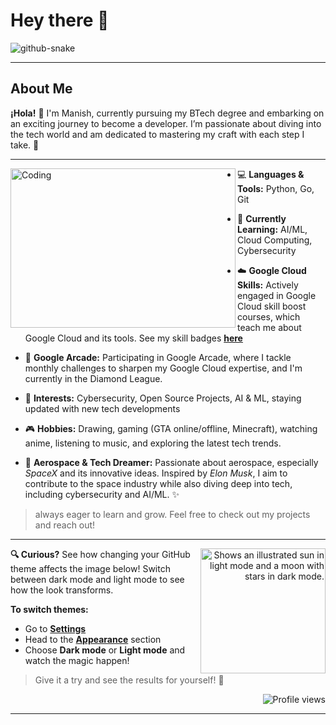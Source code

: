 # Hey there :wave:

<!--  Snake eating live contributions  -->
<picture>
  <source media="(prefers-color-scheme: dark)" srcset="https://raw.githubusercontent.com/manishpatil55/manishpatil55/output/github-snake-dark.svg" />
  <source media="(prefers-color-scheme: light)" srcset="https://raw.githubusercontent.com/manishpatil55/manishpatil55/output/github-snake.svg" />
  <img alt="github-snake" src="https://raw.githubusercontent.com/manishpatil55/manishpatil55/output/github-snake.svg" />
</picture>

---

## About Me

**¡Hola!** 👋 I'm Manish, currently pursuing my BTech degree and embarking on an exciting journey to become a developer. I’m passionate about diving into the tech world and am dedicated to mastering my craft with each step I take. 🚀

---

<img align="left" alt="Coding" width="360" height="255" src="https://media.tenor.com/rePDfDWO3XoAAAAd/hacking.gif">

- 💻 **Languages & Tools:** Python, Go, Git
- 🔧 **Currently Learning:** AI/ML, Cloud Computing, Cybersecurity
- ☁️ **Google Cloud Skills:** Actively engaged in Google Cloud skill boost courses, which teach me about Google Cloud and its tools. See my skill badges [**here**](https://www.cloudskillsboost.google/public_profiles/d34b4468-ff57-480d-8675-b9a4e550d50b)
- 🌟 **Google Arcade:** Participating in Google Arcade, where I tackle monthly challenges to sharpen my Google Cloud expertise, and I'm currently in the Diamond League.
- 🌱 **Interests:** Cybersecurity, Open Source Projects, AI & ML, staying updated with new tech developments
- 🎮 **Hobbies:** Drawing, gaming (GTA online/offline, Minecraft), watching anime, listening to music, and exploring the latest tech trends.

- 🚀 **Aerospace & Tech Dreamer:** Passionate about aerospace, especially *SpaceX* and its innovative ideas. Inspired by *Elon Musk*, I aim to contribute to the space industry while also diving deep into tech, including cybersecurity and AI/ML. ✨

> always eager to learn and grow. Feel free to check out my projects and reach out!

---

<picture align="right"> 
  <source media="(prefers-color-scheme: dark)" srcset="https://user-images.githubusercontent.com/25423296/163456776-7f95b81a-f1ed-45f7-b7ab-8fa810d529fa.png">
  <source media="(prefers-color-scheme: light)" srcset="https://user-images.githubusercontent.com/25423296/163456779-a8556205-d0a5-45e2-ac17-42d089e3c3f8.png">
  <img width="200" align="right" alt="Shows an illustrated sun in light mode and a moon with stars in dark mode." src="https://user-images.githubusercontent.com/25423296/163456779-a8556205-d0a5-45e2-ac17-42d089e3c3f8.png">
</picture>

**🔍 Curious?** See how changing your GitHub theme affects the image below! Switch between dark mode and light mode to see how the look transforms.  
 
**To switch themes:**  
- Go to [**Settings**](https://github.com/settings/profile)  
- Head to the [**Appearance**](https://github.com/settings/appearance) section  
- Choose **Dark mode** or **Light mode** and watch the magic happen!  
  
> Give it a try and see the results for yourself! 👀  



<!--
![Alt text](https://spotify-recently-played-readme.vercel.app/api?user=dai8yewnucqjjqcjueoy94q16)
---

<div align="right">
  <a href="https://open.spotify.com/user/dai8yewnucqjjqcjueoy94q16">
    <img src="https://spotify-recently-played-readme.vercel.app/api?user=dai8yewnucqjjqcjueoy94q16&count=5&unique=true" alt="Spotify recently played" />
  </a>
</div>
-->


<p align="right">
  <img src="https://komarev.com/ghpvc/?username=manishpatil55&label=Profile%20views&color=0e75b6&style=flat" alt="Profile views" />
</p>

---

<!--
<p align="center"> 
  
  <img src="https://profile-counter.glitch.me/manishpatil55/count.svg" />
</p>
-->

<!--

<div align="left">
  <img src="https://cdn.jsdelivr.net/gh/devicons/devicon/icons/python/python-original.svg" height="40" alt="python logo"  />
  <img width="12" />
  <img src="https://cdn.jsdelivr.net/gh/devicons/devicon/icons/go/go-original.svg" height="40" alt="go logo"  />
  <img width="12" />
  <img src="https://cdn.jsdelivr.net/gh/devicons/devicon/icons/bash/bash-original.svg" height="40" alt="bash logo"  />
  <img width="12" />
  <img src="https://cdn.jsdelivr.net/gh/devicons/devicon/icons/googlecloud/googlecloud-original.svg" height="40" alt="googlecloud logo"  />
  <img width="12" />
  <img src="https://cdn.jsdelivr.net/gh/devicons/devicon/icons/amazonwebservices/amazonwebservices-plain-wordmark.svg" height="40" alt="amazonwebservices logo"  />
  <img width="12" />
  <img src="https://cdn.jsdelivr.net/gh/devicons/devicon/icons/git/git-original-wordmark.svg" height="40" alt="git logo"  />
  <img width="12" />
  <img src="https://cdn.jsdelivr.net/gh/devicons/devicon/icons/github/github-original.svg" height="40" alt="github logo"  />
  <img width="12" />
  <img src="https://cdn.jsdelivr.net/gh/devicons/devicon/icons/vscode/vscode-original.svg" height="40" alt="vscode logo"  />
  <img width="12" />
  <img src="https://cdn.jsdelivr.net/gh/devicons/devicon/icons/html5/html5-plain.svg" height="40" alt="html5 logo"  />
  <img width="12" />
  <img src="https://cdn.jsdelivr.net/gh/devicons/devicon/icons/css3/css3-plain.svg" height="40" alt="css3 logo"  />
  <img width="12" />
  <img src="https://cdn.jsdelivr.net/gh/devicons/devicon/icons/java/java-original.svg" height="40" alt="java logo"  />
  <img width="12" />
  <img src="https://cdn.jsdelivr.net/gh/devicons/devicon/icons/javascript/javascript-plain.svg" height="40" alt="javascript logo"  />
  <img width="12" />
  <img src="https://cdn.jsdelivr.net/gh/devicons/devicon/icons/react/react-original.svg" height="40" alt="react logo"  />
  <img width="12" />
  <img src="https://cdn.jsdelivr.net/gh/devicons/devicon/icons/wordpress/wordpress-plain.svg" height="40" alt="wordpress logo"  />
  <img width="12" />
  <img src="https://cdn.jsdelivr.net/gh/devicons/devicon/icons/figma/figma-original.svg" height="40" alt="figma logo"  />
  <img width="12" />
  <img src="https://cdn.jsdelivr.net/gh/devicons/devicon/icons/android/android-plain.svg" height="40" alt="android logo"  />
  <img width="12" />
  <img src="https://cdn.jsdelivr.net/gh/devicons/devicon/icons/androidstudio/androidstudio-original.svg" height="40" alt="androidstudio logo"  />
  <img width="12" />
  <img src="https://cdn.jsdelivr.net/gh/devicons/devicon/icons/jupyter/jupyter-original-wordmark.svg" height="40" alt="jupyter logo"  />
  <img width="12" />
  <img src="https://cdn.jsdelivr.net/gh/devicons/devicon/icons/tensorflow/tensorflow-original.svg" height="40" alt="tensorflow logo"  />
  <img width="12" />
  <img src="https://cdn.jsdelivr.net/gh/devicons/devicon/icons/opencv/opencv-original.svg" height="40" alt="opencv logo"  />
  <img width="12" />
  <img src="https://cdn.jsdelivr.net/gh/devicons/devicon/icons/linux/linux-original.svg" height="40" alt="linux logo"  />
  <img width="12" />
  <img src="https://cdn.jsdelivr.net/gh/devicons/devicon/icons/debian/debian-original.svg" height="40" alt="debian logo"  />
</div>

-->





<!-- TO DO: add more details about me later -->

<!--
<h3 align="left">Connect with me:</h3>
<p align="left">
  <a href="https://www.linkedin.com/in/manishkakulde" target="_blank">
    <img align="center" src="https://raw.githubusercontent.com/rahuldkjain/github-profile-readme-generator/master/src/images/icons/Social/linked-in-alt.svg" alt="LinkedIn" height="30" width="40" />
  </a>
  <a href="https://www.instagram.com/manishpatil.55" target="_blank">
    <img align="center" src="https://raw.githubusercontent.com/rahuldkjain/github-profile-readme-generator/master/src/images/icons/Social/instagram.svg" alt="Instagram" height="30" width="40" />
  </a>
  <a href="https://www.snapchat.com/add/manishpatil.55" target="_blank">
    <img align="center" src="https://raw.githubusercontent.com/rahuldkjain/github-profile-readme-generator/master/src/images/icons/Social/snapchat.svg" alt="Snapchat" height="30" width="40" />
  </a>
  <a href="https://www.cloudskillsboost.google/public_profiles/d34b4468-ff57-480d-8675-b9a4e550d50b" target="_blank">
    <img align="center" src="https://upload.wikimedia.org/wikipedia/commons/f/f0/Google_Cloud_Logo.png" alt="Google Cloud" height="30" width="40" />
  </a>
  <a href="https://developers.google.com/profile/u/102158925723354964370" target="_blank">
    <img align="center" src="https://upload.wikimedia.org/wikipedia/commons/3/3e/Google_Developers_Logo.png" alt="Google Developers" height="30" width="40" />
  </a>
</p>




###

###

<h3 align="left">🔥   My Stats :</h3>

###

<div align="center">
  <img src="https://streak-stats.demolab.com?user=maurodesouza&locale=en&mode=daily&theme=dark&hide_border=false&border_radius=5&order=3" height="220" alt="streak graph"  />
</div>

###





-->

